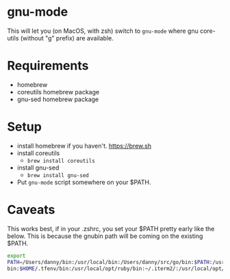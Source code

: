 # gnu-mode


This will let you (on MacOS, with zsh) switch to `gnu-mode` where gnu core-utils
(without "g" prefix) are available. 

# Requirements
* homebrew
* coreutils homebrew package
* gnu-sed homebrew package

# Setup
* install homebrew if you haven't. https://brew.sh
* install coreutils
  * `brew install coreutils`
* install gnu-sed
  * `brew install gnu-sed`
* Put `gnu-mode` script somewhere on your $PATH.

# Caveats

This works best, if in your .zshrc, you set your $PATH pretty early like the
below.  This is because the gnubin path will be coming on the existing $PATH. 
```bash
export
PATH=/Users/danny/bin:/usr/local/bin:/Users/danny/src/go/bin:$PATH:/usr/local/s
bin:$HOME/.tfenv/bin:/usr/local/opt/ruby/bin:~/.iterm2/:/usr/local/opt/openssl/bin
```

